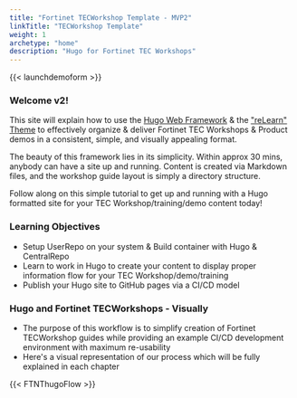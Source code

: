 ```yaml
---
title: "Fortinet TECWorkshop Template - MVP2"
linkTitle: "TECWorkshop Template"
weight: 1
archetype: "home"
description: "Hugo for Fortinet TEC Workshops"
---
```


{{< launchdemoform >}}

### Welcome v2!

This site will explain how to use the [Hugo Web Framework](https://gohugo.io/) & the ["reLearn" Theme](https://mcshelby.github.io/hugo-theme-relearn/index.html) to effectively organize & deliver Fortinet TEC Workshops & Product demos in a consistent, simple, and visually appealing format.

The beauty of this framework lies in its simplicity.  Within approx 30 mins, anybody can have a site up and running.  Content is created via Markdown files, and the workshop guide layout is simply a directory structure.

Follow along on this simple tutorial to get up and running with a Hugo formatted site for your TEC Workshop/training/demo content today!

### Learning Objectives
- Setup UserRepo on your system & Build container with Hugo & CentralRepo
- Learn to work in Hugo to create your content to display proper information flow for your TEC Workshop/demo/training
- Publish your Hugo site to GitHub pages via a CI/CD model 
 
### Hugo and Fortinet TECWorkshops - Visually
- The purpose of this workflow is to simplify creation of Fortinet TECWorkshop guides while providing an example CI/CD development environment with maximum re-usability 
- Here's a visual representation of our process which will be fully explained in each chapter

{{< FTNThugoFlow >}}
